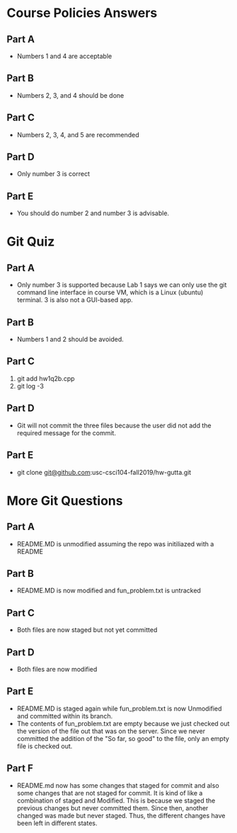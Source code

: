# Course Policies Answers  
## Part A
* Numbers 1 and 4 are acceptable
## Part B
* Numbers 2, 3, and 4 should be done
## Part C
* Numbers 2, 3, 4, and 5 are recommended
## Part D
* Only number 3 is correct
## Part E
* You should do number 2 and number 3 is advisable.
# 
# Git Quiz
## Part A
* Only number 3 is supported because Lab 1 says we can only 
use the git command line interface in course VM, which is a Linux 
(ubuntu) terminal. 3 is also not a GUI-based app.
## Part B
* Numbers 1 and 2 should be avoided.
## Part C
1. git add hw1q2b.cpp
2. git log -3
## Part D
* Git will not commit the three files because the user did 
not add the required message for the commit.
## Part E
* git clone git@github.com:usc-csci104-fall2019/hw-gutta.git
#
# More Git Questions
## Part A
* README.MD is unmodified assuming the repo was 
initiliazed with a README
## Part B
* README.MD is now modified and fun_problem.txt is untracked
## Part C
* Both files are now staged but not yet committed
## Part D
* Both files are now modified
## Part E
* README.MD is staged again while fun_problem.txt is 
now Unmodified and committed within its branch.
* The contents of fun_problem.txt are empty because 
we just checked out the version of the file out that 
was on the server. Since we never committed the addition 
of the "So far, so good" to the file, only an empty 
file is checked out. 
## Part F
* README.md now has some changes that staged for 
commit and also some changes that are not staged for 
commit. It is kind of like a combination of staged and 
Modified. This is because we staged the previous changes 
but never committed them. Since then, another changed 
was made but never staged. Thus, the different changes 
have been left in different states.